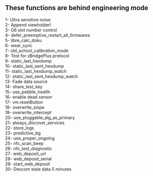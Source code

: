 ## These functions are behind engineering mode  
  
1- Ultra sensitive noise  
2- Append viewholder!  
3- G6 slot number control  
4- defer_preemptive_restart_all_firmwares  
5- libre_calc_doku  
6- wear_sync  
7- old_school_calibration_mode  
8- Test for xBridgePlus protocol  
9- static_last_hexdump  
10- static_last_sent_hexdump  
11- static_last_hexdump_watch  
12- static_last_sent_hexdump_watch  
13- Fade data source  
14- share_test_key  
15- use_pebble_health  
16- enable dead sensor  
17- vm.resetButton  
18- overwrite_slope  
19- overwrite_intercept  
20- use_pluggable_alg_as_primary  
21- always_discover_services  
22- store_logs  
23- predictive_bg  
24- use_proper_ongoing  
25- nfc_scan_beep  
26- nfc_test_diagnostic  
27- web_deposit_url  
28- web_deposit_serial  
29- start_web_deposit  
30- Dexcom stale data 5 minutes  

